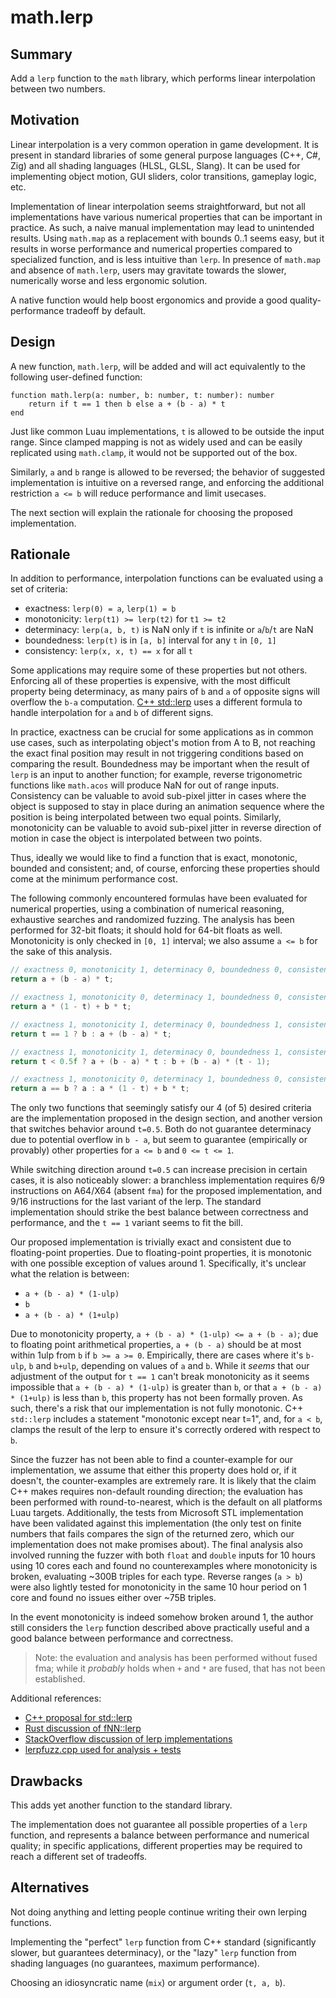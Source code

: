 # math.lerp

## Summary

Add a `lerp` function to the `math` library, which performs linear interpolation between two numbers.

## Motivation

Linear interpolation is a very common operation in game development. It is present in standard libraries of some general purpose languages (C++, C#, Zig) and all shading languages (HLSL, GLSL, Slang). It can be used for implementing object motion, GUI sliders, color transitions, gameplay logic, etc.

Implementation of linear interpolation seems straightforward, but not all implementations have various numerical properties that can be important in practice. As such, a naive manual implementation may lead to unintended results.
Using `math.map` as a replacement with bounds 0..1 seems easy, but it results in worse performance and numerical properties compared to specialized function, and is less intuitive than `lerp`. In presence of `math.map` and absence of `math.lerp`, users may gravitate towards the slower, numerically worse and less ergonomic solution.

A native function would help boost ergonomics and provide a good quality-performance tradeoff by default.

## Design

A new function, `math.lerp`, will be added and will act equivalently to the following user-defined function:

```luau
function math.lerp(a: number, b: number, t: number): number
	return if t == 1 then b else a + (b - a) * t
end
```

Just like common Luau implementations, `t` is allowed to be outside the input range. Since clamped mapping is not as widely used and can be easily replicated using `math.clamp`, it would not be supported out of the box.

Similarly, `a` and `b` range is allowed to be reversed; the behavior of suggested implementation is intuitive on a reversed range, and enforcing the additional restriction `a <= b` will reduce performance and limit usecases.

The next section will explain the rationale for choosing the proposed implementation.

## Rationale

In addition to performance, interpolation functions can be evaluated using a set of criteria:

- exactness: `lerp(0) = a`, `lerp(1) = b`
- monotonicity: `lerp(t1) >= lerp(t2)` for `t1 >= t2`
- determinacy: `lerp(a, b, t)` is NaN only if `t` is infinite or `a`/`b`/`t` are NaN
- boundedness: `lerp(t)` is in `[a, b]` interval for any `t` in `[0, 1]`
- consistency: `lerp(x, x, t) == x` for all `t`

Some applications may require some of these properties but not others. Enforcing all of these properties is expensive, with the most difficult property being determinacy, as many pairs of `b` and `a` of opposite signs will overflow the `b-a` computation. [C++ std::lerp](https://www.open-std.org/jtc1/sc22/wg21/docs/papers/2019/p0811r3.html) uses a different formula to handle interpolation for `a` and `b` of different signs.

In practice, exactness can be crucial for some applications as in common use cases, such as interpolating object's motion from A to B, not reaching the exact final position may result in not triggering conditions based on comparing the result. Boundedness may be important when the result of `lerp` is an input to another function; for example, reverse trigonometric functions like `math.acos` will produce NaN for out of range inputs. Consistency can be valuable to avoid sub-pixel jitter in cases where the object is supposed to stay in place during an animation sequence where the position is being interpolated between two equal points. Similarly, monotonicity can be valuable to avoid sub-pixel jitter in reverse direction of motion in case the object is interpolated between two points.

Thus, ideally we would like to find a function that is exact, monotonic, bounded and consistent; and, of course, enforcing these properties should come at the minimum performance cost.

The following commonly encountered formulas have been evaluated for numerical properties, using a combination of numerical reasoning, exhaustive searches and randomized fuzzing. The analysis has been performed for 32-bit floats; it should hold for 64-bit floats as well. Monotonicity is only checked in `[0, 1]` interval; we also assume `a <= b` for the sake of this analysis.

```c++
// exactness 0, monotonicity 1, determinacy 0, boundedness 0, consistency 1
return a + (b - a) * t;

// exactness 1, monotonicity 0, determinacy 1, boundedness 0, consistency 0
return a * (1 - t) + b * t;

// exactness 1, monotonicity 1, determinacy 0, boundedness 1, consistency 1
return t == 1 ? b : a + (b - a) * t;

// exactness 1, monotonicity 1, determinacy 0, boundedness 1, consistency 1
return t < 0.5f ? a + (b - a) * t : b + (b - a) * (t - 1);

// exactness 1, monotonicity 0, determinacy 1, boundedness 0, consistency 1
return a == b ? a : a * (1 - t) + b * t;
```

The only two functions that seemingly satisfy our 4 (of 5) desired criteria are the implementation proposed in the design section, and another version that switches behavior around `t=0.5`. Both do not guarantee determinacy due to potential overflow in `b - a`, but seem to guarantee (empirically or provably) other properties for `a <= b` and `0 <= t <= 1`.

While switching direction around `t=0.5` can increase precision in certain cases, it is also noticeably slower: a branchless implementation requires 6/9 instructions on A64/X64 (absent `fma`) for the proposed implementation, and 9/16 instructions for the last variant of the lerp. The standard implementation should strike the best balance between correctness and performance, and the `t == 1` variant seems to fit the bill.

Our proposed implementation is trivially exact and consistent due to floating-point properties. Due to floating-point properties, it is monotonic with one possible exception of values around 1. Specifically, it's unclear what the relation is between:

- `a + (b - a) * (1-ulp)`
- `b`
- `a + (b - a) * (1+ulp)`

Due to monotonicity property, `a + (b - a) * (1-ulp) <= a + (b - a)`; due to floating point arithmetical properties, `a + (b - a)` should be at most within 1ulp from `b` if `b >= a >= 0`. Empirically, there are cases where it's `b-ulp`, `b` and `b+ulp`, depending on values of `a` and `b`. While it *seems* that our adjustment of the output for `t == 1` can't break monotonicity as it seems impossible that `a + (b - a) * (1-ulp)` is greater than `b`, or that `a + (b - a) * (1+ulp)` is less than `b`, this property has not been formally proven. As such, there's a risk that our implementation is not fully monotonic. C++ `std::lerp` includes a statement "monotonic except near t=1", and, for `a < b`, clamps the result of the lerp to ensure it's correctly ordered with respect to `b`.

Since the fuzzer has not been able to find a counter-example for our implementation, we assume that either this property does hold or, if it doesn't, the counter-examples are extremely rare. It is likely that the claim C++ makes requires non-default rounding direction; the evaluation has been performed with round-to-nearest, which is the default on all platforms Luau targets. Additionally, the tests from Microsoft STL implementation have been validated against this implementation (the only test on finite numbers that fails compares the sign of the returned zero, which our implementation does not make promises about). The final analysis also involved running the fuzzer with both `float` and `double` inputs for 10 hours using 10 cores each and found no counterexamples where monotonicity is broken, evaluating ~300B triples for each type. Reverse ranges (`a > b`) were also lightly tested for monotonicity in the same 10 hour period on 1 core and found no issues either over ~75B triples.

In the event monotonicity is indeed somehow broken around 1, the author still considers the `lerp` function described above practically useful and a good balance between performance and correctness.

> Note: the evaluation and analysis has been performed without fused fma; while it *probably* holds when `+` and `*` are fused, that has not been established.

Additional references:

- [C++ proposal for std::lerp](https://www.open-std.org/jtc1/sc22/wg21/docs/papers/2019/p0811r3.html)
- [Rust discussion of fNN::lerp](https://github.com/rust-lang/rust/issues/86269)
- [StackOverflow discussion of lerp implementations](https://math.stackexchange.com/questions/907327/accurate-floating-point-linear-interpolation)
- [lerpfuzz.cpp used for analysis + tests](https://gist.github.com/zeux/ea70d4574a50cc819e5f02b6d7ebb1f2)

## Drawbacks

This adds yet another function to the standard library.

The implementation does not guarantee all possible properties of a `lerp` function, and represents a balance between performance and numerical quality; in specific applications, different properties may be required to reach a different set of tradeoffs.

## Alternatives

Not doing anything and letting people continue writing their own lerping functions.

Implementing the "perfect" `lerp` function from C++ standard (significantly slower, but guarantees determinacy), or the "lazy" `lerp` function from shading languages (no guarantees, maximum performance).

Choosing an idiosyncratic name (`mix`) or argument order (`t, a, b`).
